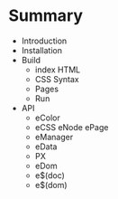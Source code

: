 # Summary

* Introduction
* Installation
* Build
   * index HTML
   * CSS Syntax
   * Pages
   * Run
* API
   * eColor
   * eCSS eNode ePage
   * eManager
   * eData
   * PX
   * eDom
   * e$(doc)
   * e$(dom)

